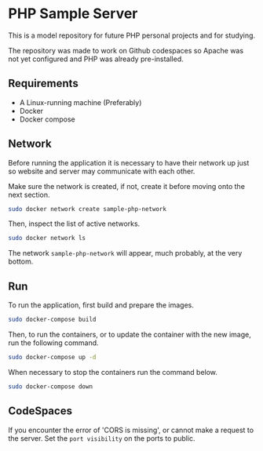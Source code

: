 # PHP Sample Server

This is a model repository for future PHP personal projects and for studying.

The repository was made to work on Github codespaces so Apache was not yet configured
and PHP was already pre-installed.

## Requirements

- A Linux-running machine (Preferably)
- Docker
- Docker compose

## Network

Before running the application it is necessary to have their network up just so website
and server may communicate with each other. 

Make sure the network is created, if not, create it before moving onto the next section.

```bash
sudo docker network create sample-php-network
```

Then, inspect the list of active networks.

```bash
sudo docker network ls
```

The network ``sample-php-network`` will appear, much probably, at the very bottom.

## Run

To run the application, first build and prepare the images.

```bash
sudo docker-compose build 
```

Then, to run the containers, or to update the container with the new
image, run the following command.

```bash
sudo docker-compose up -d
```

When necessary to stop the containers run the command below.

```bash
sudo docker-compose down
```

## CodeSpaces

If you encounter the error of 'CORS is missing', or cannot make a request to the server.
Set the ``port visibility`` on the ports to public.
